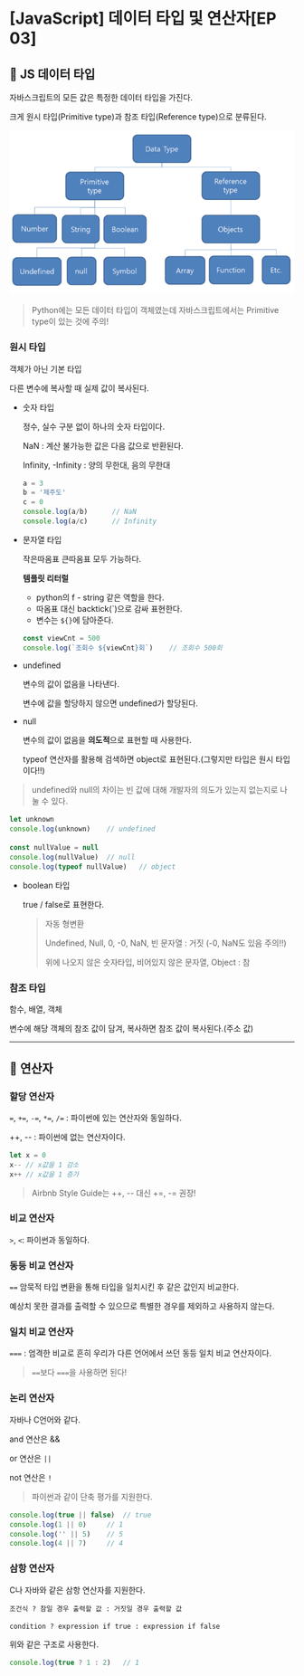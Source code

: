 # [JavaScript] 데이터 타입 및 연산자[EP 03]

## 🎲 JS 데이터 타입

자바스크립트의 모든 값은 특정한 데이터 타입을 가진다.

크게 원시 타입(Primitive type)과 참조 타입(Reference type)으로 분류된다.

![image-20220426163154870](js_03_data_type_operator.assets/image-20220426163154870.png)

> Python에는 모든 데이터 타입이 객체였는데 자바스크립트에서는 Primitive type이 있는 것에 주의!

### 원시 타입

객체가 아닌 기본 타입

다른 변수에 복사할 때 실제 값이 복사된다.

- 숫자 타입

  정수, 실수 구분 없이 하나의 숫자 타입이다.

  NaN : 계산 불가능한 값은 다음 값으로 반환된다.

  Infinity, -Infinity : 양의 무한대, 음의 무한대

  ```javascript
  a = 3
  b = '제주도'
  c = 0
  console.log(a/b)		// NaN
  console.log(a/c)		// Infinity
  ```



- 문자열 타입

  작은따옴표 큰따옴표 모두 가능하다.

  **템플릿 리터럴**

  - python의 f - string 같은 역할을 한다.
  - 따옴표 대신 backtick(`)으로 감싸 표현한다.
  - 변수는 `${}`에 담아준다.

  ```javascript
  const viewCnt = 500
  console.log(`조회수 ${viewCnt}회`)	// 조회수 500회
  ```

  

- undefined

  변수의 값이 없음을 나타낸다.

  변수에 값을 할당하지 않으면 undefined가 할당된다.

  

- null

  변수의 값이 없음을 **의도적**으로 표현할 때 사용한다.

  typeof 연산자를 활용해 검색하면 object로 표현된다.(그렇지만 타입은 원시 타입이다!!)

> undefined와 null의 차이는 빈 값에 대해 개발자의 의도가 있는지 없는지로 나눌 수 있다.

```javascript
let unknown
console.log(unknown)	// undefined

const nullValue = null 
console.log(nullValue)	// null
console.log(typeof nullValue)	// object
```



- boolean 타입

  true / false로 표현한다.

  > 자동 형변환
  >
  > Undefined, Null, 0, -0, NaN, 빈 문자열 : 거짓	(-0, NaN도 있음 주의!!)
  >
  > 위에 나오지 않은 숫자타입, 비어있지 않은 문자열, Object : 참



### 참조 타입

함수, 배열, 객체

변수에 해당 객체의 참조 값이 담겨, 복사하면 참조 값이 복사된다.(주소 값)

---

## 📌 연산자

### 할당 연산자

`=`, `+=`, `-=`, `*=`, `/=` : 파이썬에 있는 연산자와 동일하다.

++, -- : 파이썬에 없는 연산자이다.

```javascript
let x = 0
x-- // x값을 1 감소
x++ // x값을 1 증가
```

> Airbnb Style Guide는 ++, -- 대신 +=, -= 권장!



### 비교 연산자

`>`, `<`: 파이썬과 동일하다.



### 동등 비교 연산자

`==` 암묵적 타입 변환을 통해 타입을 일치시킨 후 같은 값인지 비교한다.

예상치 못한 결과를 출력할 수 있으므로 특별한 경우를 제외하고 사용하지 않는다.



### 일치 비교 연산자

`===` : 엄격한 비교로 흔히 우리가 다른 언어에서 쓰던 동등 일치 비교 연산자이다.

> `==`보다 `===`을 사용하면 된다!



### 논리 연산자

자바나 C언어와 같다.

and 연산은 &&

or 연산은 `||`

not 연산은 `!`

> 파이썬과 같이 단축 평가를 지원한다.

```javascript
console.log(true || false)	// true
console.log(1 || 0)		// 1
console.log('' || 5)	// 5
console.log(4 || 7)		// 4
```



### 삼항 연산자

C나 자바와 같은 삼항 연산자를 지원한다.

`조건식 ? 참일 경우 출력할 값 : 거짓일 경우 출력할 값`

`condition ? expression if true : expression if false`

위와 같은 구조로 사용한다.

```javascript
console.log(true ? 1 : 2)	// 1
```

